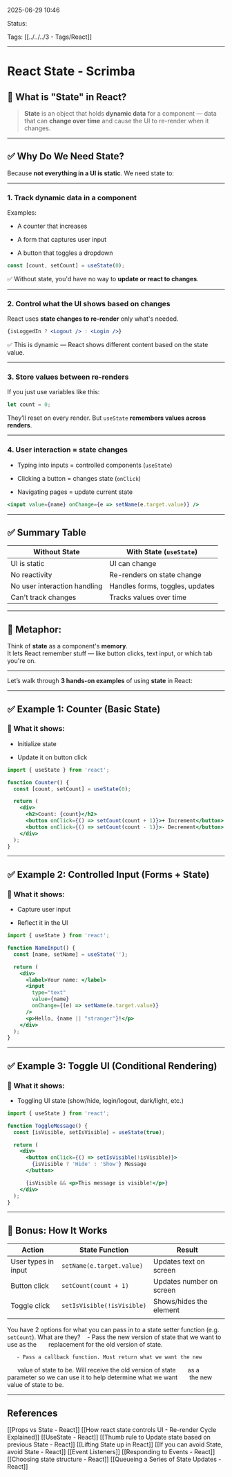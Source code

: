 
2025-06-29 10:46

Status:

Tags: [[../../../3 - Tags/React]]

---
# React State - Scrimba

## 🧠 What is "State" in React?

> **State** is an object that holds **dynamic data** for a component — data that can **change over time** and cause the UI to re-render when it changes.

---

## ✅ Why Do We Need State?

Because **not everything in a UI is static**. We need state to:

---

### 1. **Track dynamic data in a component**

Examples:

- A counter that increases
    
- A form that captures user input
    
- A button that toggles a dropdown
    

```jsx
const [count, setCount] = useState(0);
```

✅ Without state, you'd have no way to **update or react to changes**.

---

### 2. **Control what the UI shows based on changes**

React uses **state changes to re-render** only what's needed.

```jsx
{isLoggedIn ? <Logout /> : <Login />}
```

✅ This is dynamic — React shows different content based on the state value.

---

### 3. **Store values between re-renders**

If you just use variables like this:

```jsx
let count = 0;
```

They’ll reset on every render. But `useState` **remembers values across renders**.

---

### 4. **User interaction = state changes**

- Typing into inputs = controlled components (`useState`)
    
- Clicking a button = changes state (`onClick`)
    
- Navigating pages = update current state
    

```jsx
<input value={name} onChange={e => setName(e.target.value)} />
```

---

## ✅ Summary Table

| Without State                | With State (`useState`)         |
| ---------------------------- | ------------------------------- |
| UI is static                 | UI can change                   |
| No reactivity                | Re-renders on state change      |
| No user interaction handling | Handles forms, toggles, updates |
| Can't track changes          | Tracks values over time         |

---

## 🧠 Metaphor:

Think of **state** as a component's **memory**.  
It lets React remember stuff — like button clicks, text input, or which tab you're on.

---

Let’s walk through **3 hands-on examples** of using **state** in React:

---

## ✅ Example 1: **Counter (Basic State)**

### 🧠 What it shows:

- Initialize state
    
- Update it on button click
    

```jsx
import { useState } from 'react';

function Counter() {
  const [count, setCount] = useState(0);

  return (
    <div>
      <h2>Count: {count}</h2>
      <button onClick={() => setCount(count + 1)}>+ Increment</button>
      <button onClick={() => setCount(count - 1)}>- Decrement</button>
    </div>
  );
}
```

---

## ✅ Example 2: **Controlled Input (Forms + State)**

### 🧠 What it shows:

- Capture user input
    
- Reflect it in the UI
    

```jsx
import { useState } from 'react';

function NameInput() {
  const [name, setName] = useState('');

  return (
    <div>
      <label>Your name: </label>
      <input 
        type="text"
        value={name}
        onChange={(e) => setName(e.target.value)}
      />
      <p>Hello, {name || "stranger"}!</p>
    </div>
  );
}
```

---

## ✅ Example 3: **Toggle UI (Conditional Rendering)**

### 🧠 What it shows:

- Toggling UI state (show/hide, login/logout, dark/light, etc.)
    

```jsx
import { useState } from 'react';

function ToggleMessage() {
  const [isVisible, setIsVisible] = useState(true);

  return (
    <div>
      <button onClick={() => setIsVisible(!isVisible)}>
        {isVisible ? 'Hide' : 'Show'} Message
      </button>

      {isVisible && <p>This message is visible!</p>}
    </div>
  );
}
```

---

## 🧠 Bonus: How It Works

| Action              | State Function             | Result                   |
| ------------------- | -------------------------- | ------------------------ |
| User types in input | `setName(e.target.value)`  | Updates text on screen   |
| Button click        | `setCount(count + 1)`      | Updates number on screen |
| Toggle click        | `setIsVisible(!isVisible)` | Shows/hides the element  |
|                     |                            |                          |

You have 2 options for what you can pass in to a state setter function (e.g. `setCount`). What are they?
	   - Pass the new version of state that we want to use as the
      replacement for the old version of state.

	   - Pass a callback function. Must return what we want the new
      value of state to be. Will receive the old version of state
      as a parameter so we can use it to help determine what we want
      the new value of state to be.

---
## References
[[Props vs State - React]]
[[How react state controls UI - Re-render Cycle Explained]]
[[UseState - React]]
[[Thumb rule to Update state based on previous State - React]]
[[Lifting State up in React]]
[[If you can avoid State, avoid State - React]]
[[Event Listeners]]
[[Responding to Events - React]]
[[Choosing state structure - React]]
[[Queueing a Series of State Updates - React]]
